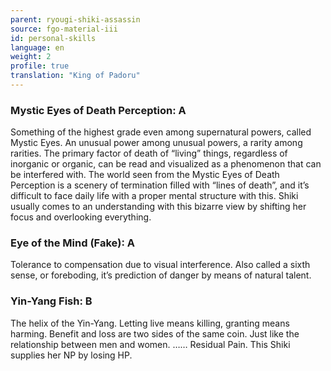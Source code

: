 ```yaml
---
parent: ryougi-shiki-assassin
source: fgo-material-iii
id: personal-skills
language: en
weight: 2
profile: true
translation: "King of Padoru"
---
```


### Mystic Eyes of Death Perception: A

Something of the highest grade even among supernatural powers, called Mystic Eyes.
An unusual power among unusual powers, a rarity among rarities. The primary factor of death of “living” things, regardless of inorganic or organic, can be read and visualized as a phenomenon that can be interfered with. The world seen from the Mystic Eyes of Death Perception is a scenery of termination filled with “lines of death”, and it’s difficult to face daily life with a proper mental structure with this.
Shiki usually comes to an understanding with this bizarre view by shifting her focus and overlooking everything.

### Eye of the Mind (Fake): A

Tolerance to compensation due to visual interference.
Also called a sixth sense, or foreboding, it’s prediction of danger by means of natural talent.

### Yin-Yang Fish: B

The helix of the Yin-Yang.
Letting live means killing, granting means harming.
Benefit and loss are two sides of the same coin. Just like the relationship between men and women.
…… Residual Pain. This Shiki supplies her NP by losing HP.
